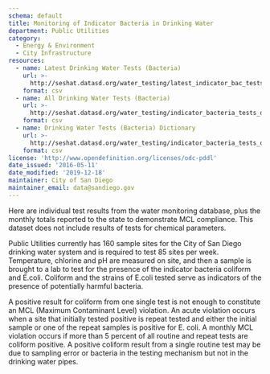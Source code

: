 ```yaml
---
schema: default
title: Monitoring of Indicator Bacteria in Drinking Water
department: Public Utilities
category:
  - Energy & Environment
  - City Infrastructure
resources:
  - name: Latest Drinking Water Tests (Bacteria)
    url: >-
      http://seshat.datasd.org/water_testing/latest_indicator_bac_tests_datasd_v1.csv
    format: csv
  - name: All Drinking Water Tests (Bacteria)
    url: >-
      http://seshat.datasd.org/water_testing/indicator_bacteria_tests_datasd_v1.csv
    format: csv
  - name: Drinking Water Tests (Bacteria) Dictionary
    url: >-
      http://seshat.datasd.org/water_testing/indicator_bacteria_tests_dictionary_datasd.csv
    format: csv
license: 'http://www.opendefinition.org/licenses/odc-pddl'
date_issued: '2016-05-11'
date_modified: '2019-12-18'
maintainer: City of San Diego
maintainer_email: data@sandiego.gov
---
```

Here are individual test results from the water monitoring database,
plus the monthly totals reported to the state to demonstrate MCL compliance.
This dataset does not include results of tests for chemical parameters.

<!--more-->
Public Utilities currently has 160 sample sites for the City of San Diego drinking
water system and is required to test 85 sites per week. Temperature, chlorine
and pH are measured on site, and then a sample is brought to a lab to test
for the presence of the indicator bacteria coliform and E.coli. Coliform
and the strains of E.coli tested serve as indicators of the presence of
potentially harmful bacteria.

A positive result for coliform from one single test is not enough to constitute
an MCL (Maximum Contaminant Level) violation. An acute violation occurs when
a site that initially tested positive is repeat tested and either the initial
sample or one of the repeat samples is positive for E. coli. A monthly MCL
violation occurs if more than 5 percent of all routine and repeat tests
are coliform positive. A positive coliform result from a single routine
test may be due to sampling error or bacteria in the testing mechanism
but not in the drinking water pipes.

